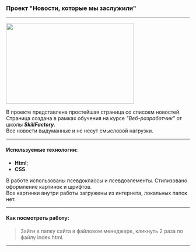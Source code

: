 ### Проект "Новости, которые мы заслужили"

***

<img src="https://images.unsplash.com/photo-1692804945585-31609176a192?auto=format&fit=crop&q=80&w=2070&ixlib=rb-4.0.3&ixid=M3wxMjA3fDB8MHxwaG90by1wYWdlfHx8fGVufDB8fHx8fA%3D%3D" width="350" height="220">



 В проекте представлена простейшая страница со списокм новостей. 
 Страница создана в рамках обучения на курсе *"Веб-разработчик"* от школы ***SkillFactory***.  
 Все новости выдуманные и не несут смысловой нагрузки.
 ***

 #### Используемые технологии:
 * **Html**;
 * **CSS**.  
 
 В работе использованы псевдоклассы и псевдоэлементы. Стилизовано оформление картинок и шрифтов.   
 Все картинки внутри работы загружены из интернета, локальных папок нет.  
***
#### Как посмотреть работу:
> Зайти в папку сайта в файловом менеджере, кликнуть 2 раза по файлу index.html.

***





